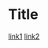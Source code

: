 # Title

[link1](https://docs.google.com)
[link2](https://en.wikipedia.org/wiki/4th_Army_(Wehrmacht))